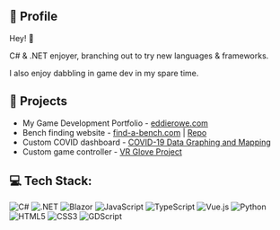 ## 👤 Profile
Hey! 👋

C# & .NET enjoyer, branching out to try new languages & frameworks.

I also enjoy dabbling in game dev in my spare time.

## 📂 Projects
- My Game Development Portfolio - [eddierowe.com](https://eddierowe.com/)
- Bench finding website - [find-a-bench.com](https://find-a-bench.com) | [Repo](https://github.com/EddieRowe/find-a-bench)
- Custom COVID dashboard - [COVID-19 Data Graphing and Mapping](https://github.com/EddieRowe/covid19-uk-graphing)
- Custom game controller - [VR Glove Project](http://eddierowe.com/assets/cv/vr%20glove.mp4)

## 💻 Tech Stack:
![C#](https://img.shields.io/badge/-C%23-512BD4?logo=csharp&style=for-the-badge)
![.NET](https://img.shields.io/badge/-.NET-512BD4?logo=dotnet&style=for-the-badge)
![Blazor](https://img.shields.io/badge/-Blazor-512BD4?logo=blazor&logoColor=white&style=for-the-badge)
![JavaScript](https://img.shields.io/badge/-JavaScript-333333?logo=javascript&logoColor=F7DF1E&style=for-the-badge)
![TypeScript](https://img.shields.io/badge/-TypeScript-3178C6?logo=typescript&logoColor=white&style=for-the-badge)
![Vue.js](https://img.shields.io/badge/-Vue.js-4FC08D?logo=vuedotjs&logoColor=white&style=for-the-badge)
![Python](https://img.shields.io/badge/-Python-3776AB?logo=python&logoColor=white&style=for-the-badge)
![HTML5](https://img.shields.io/badge/-HTML5-E34F26?logo=html5&logoColor=white&style=for-the-badge)
![CSS3](https://img.shields.io/badge/-CSS3-1572B6?logo=css3&logoColor=white&style=for-the-badge)
![GDScript](https://img.shields.io/badge/-GDScript-478CBF?logo=godot-engine&logoColor=white&style=for-the-badge)

